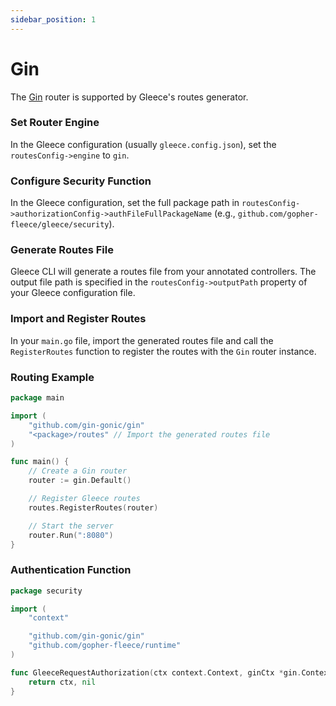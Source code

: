 ```yaml
---
sidebar_position: 1
---
```


# Gin

The [Gin](https://github.com/gin-gonic/gin) router is supported by Gleece's routes generator.


### Set Router Engine
In the Gleece configuration (usually `gleece.config.json`), set the `routesConfig->engine` to `gin`.

### Configure Security Function
In the Gleece configuration, set the full package path in `routesConfig->authorizationConfig->authFileFullPackageName` (e.g., `github.com/gopher-fleece/gleece/security`).

### Generate Routes File 
Gleece CLI will generate a routes file from your annotated controllers. The output file path is specified in the `routesConfig->outputPath` property of your Gleece configuration file.

### Import and Register Routes
In your `main.go` file, import the generated routes file and call the `RegisterRoutes` function to register the routes with the `Gin` router instance.

### Routing Example
```go
package main

import (
    "github.com/gin-gonic/gin"
    "<package>/routes" // Import the generated routes file
)

func main() {
    // Create a Gin router
    router := gin.Default()

    // Register Gleece routes
    routes.RegisterRoutes(router)

    // Start the server
    router.Run(":8080")
}
```

### Authentication Function
```go
package security

import (
    "context"

    "github.com/gin-gonic/gin"
    "github.com/gopher-fleece/runtime"
)

func GleeceRequestAuthorization(ctx context.Context, ginCtx *gin.Context, check runtime.SecurityCheck) (context.Context, *runtime.SecurityError) {
    return ctx, nil
}
```